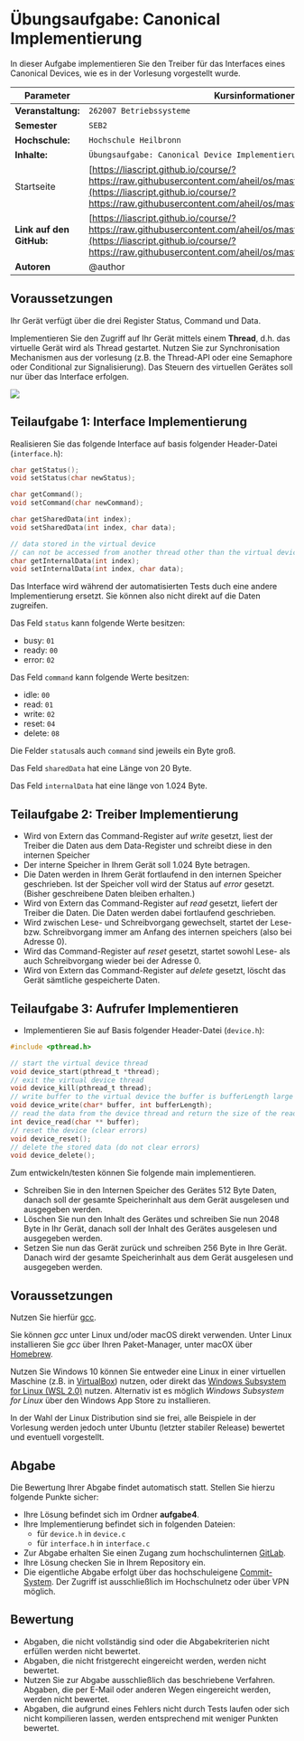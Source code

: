 # Übungsaufgabe: Canonical Implementierung

In dieser Aufgabe implementieren Sie den Treiber für das Interfaces eines Canonical Devices, wie es in der Vorlesung vorgestellt wurde. 

<!-- data-type="none" -->
| Parameter | Kursinformationen |
| --- | --- |
| **Veranstaltung:** | `262007 Betriebssysteme`|
| **Semester** | `SEB2` |
| **Hochschule:** | `Hochschule Heilbronn` |
| **Inhalte:** | `Übungsaufgabe: Canonical Device Implementierung` |
| Startseite | [https://liascript.github.io/course/?https://raw.githubusercontent.com/aheil/os/master/README.md#1](https://liascript.github.io/course/?https://raw.githubusercontent.com/aheil/os/master/README.md#1) | 
| **Link auf den GitHub:** | [https://liascript.github.io/course/?https://raw.githubusercontent.com/aheil/os/master/labs/canonical_device.md](https://liascript.github.io/course/?https://raw.githubusercontent.com/aheil/os/master/labs/canonical_device.md) |
| **Autoren** | @author |

## Voraussetzungen

Ihr Gerät verfügt über die drei Register Status, Command und Data. 

Implementieren Sie den Zugriff auf Ihr Gerät mittels einem __Thread__, d.h. das virtuelle Gerät wird als Thread gestartet. Nutzen Sie zur Synchronisation Mechanismen aus der vorlesung (z.B. the Thread-API oder eine Semaphore oder Conditional zur Signalisierung). Das Steuern des virtuellen Gerätes soll nur über das Interface erfolgen.

![](../img/canonical_device.png)

## Teilaufgabe 1: Interface Implementierung

Realisieren Sie das folgende Interface auf basis folgender Header-Datei (`interface.h`): 

```c
char getStatus();
void setStatus(char newStatus);

char getCommand();
void setCommand(char newCommand);

char getSharedData(int index);
void setSharedData(int index, char data);

// data stored in the virtual device
// can not be accessed from another thread other than the virtual device
char getInternalData(int index);
void setInternalData(int index, char data);
```

Das Interface wird während der automatisierten Tests duch eine andere Implementierung ersetzt. Sie können also nicht direkt auf die Daten zugreifen.

Das Feld `status` kann folgende Werte besitzen:

- busy: `01`
- ready: `00`
- error: `02`

Das Feld `command` kann folgende Werte besitzen: 

- idle: `00`
- read: `01`
- write: `02`
- reset: `04`
- delete: `08`

Die Felder `status`als auch `command` sind jeweils ein Byte groß. 

Das Feld `sharedData` hat eine Länge von 20 Byte. 

Das Feld `internalData` hat eine länge von 1.024 Byte.

## Teilaufgabe 2: Treiber Implementierung 

- Wird von Extern das Command-Register auf *write* gesetzt, liest der Treiber die Daten aus dem Data-Register und schreibt diese in den internen Speicher 
- Der interne Speicher in Ihrem Gerät soll 1.024 Byte betragen. 
- Die Daten werden in Ihrem Gerät fortlaufend in den internen Speicher geschrieben. Ist der Speicher voll wird der Status auf *error* gesetzt. (Bisher geschreibene Daten bleiben erhalten.)
- Wird von Extern das Command-Register auf *read* gesetzt, liefert der Treiber die Daten. Die Daten werden dabei fortlaufend geschrieben. 
- Wird zwischen Lese- und Schreibvorgang gewechselt, startet der Lese- bzw. Schreibvorgang immer am Anfang des internen speichers (also bei Adresse 0). 
- Wird das Command-Register auf *reset* gesetzt, startet sowohl Lese- als auch Schreibvorgang wieder bei der Adresse 0. 
- Wird von Extern das Command-Register auf *delete* gesetzt, löscht das Gerät sämtliche gespeicherte Daten.

## Teilaufgabe 3: Aufrufer Implementieren 

- Implementieren Sie auf Basis folgender Header-Datei (`device.h`):

```c
#include <pthread.h>

// start the virtual device thread
void device_start(pthread_t *thread);
// exit the virtual device thread
void device_kill(pthread_t thread);
// write buffer to the virtual device the buffer is bufferLength large
void device_write(char* buffer, int bufferLength);
// read the data from the device thread and return the size of the read data
int device_read(char ** buffer);
// reset the device (clear errors)
void device_reset();
// delete the stored data (do not clear errors)
void device_delete();
```

Zum entwickeln/testen können Sie folgende main implementieren. 

- Schreiben Sie in den Internen Speicher des Gerätes 512 Byte Daten, danach soll der gesamte Speicherinhalt aus dem Gerät ausgelesen und ausgegeben werden.
- Löschen Sie nun den Inhalt des Gerätes und schreiben Sie nun 2048 Byte in Ihr Gerät, danach soll der Inhalt des Gerätes ausgelesen und ausgegeben werden.
- Setzen Sie nun das Gerät zurück und schreiben 256 Byte in Ihre Gerät. Danach wird der gesamte Speicherinhalt aus dem Gerät ausgelesen und ausgegeben werden.


## Voraussetzungen

Nutzen Sie hierfür [gcc](https://gcc.gnu.org/).

Sie können *gcc* unter Linux und/oder macOS direkt verwenden. Unter Linux installieren Sie *gcc* über Ihren Paket-Manager, unter macOX über [Homebrew](https://brew.sh/).

Nutzen Sie Windows 10 können Sie entweder eine Linux in einer virtuellen Maschine (z.B. in [VirtualBox](https://www.virtualbox.org/)) nutzen, oder direkt das [Windows Subsystem for Linux (WSL 2.0)](https://docs.microsoft.com/en-us/windows/wsl/install-win10) nutzen. Alternativ ist es möglich *Windows Subsystem for Linux* über den Windows App Store zu installieren.

In der Wahl der Linux Distribution sind sie frei, alle Beispiele in der Vorlesung werden jedoch unter Ubuntu (letzter stabiler Release) bewertet und eventuell vorgestellt. 

## Abgabe

Die Bewertung Ihrer Abgabe findet automatisch statt. Stellen Sie hierzu folgende Punkte sicher:

* Ihre Lösung befindet sich im Ordner **aufgabe4**.
* Ihre Implementierung befindet sich in folgenden Dateien:
  * für `device.h` in `device.c`
  * für `interface.h` in `interface.c`
* Zur Abgabe erhalten Sie einen Zugang zum hochschulinternen [GitLab](https://git.it.hs-heilbronn.de/).
* Ihre Lösung checken Sie in Ihrem Repository ein.
* Die eigentliche Abgabe erfolgt über das hochschuleigene [Commit-System](https://commit.it.hs-heilbronn.de/). Der Zugriff ist ausschließlich im Hochschulnetz oder über VPN möglich. 

## Bewertung

* Abgaben, die nicht vollständig sind oder die Abgabekriterien nicht erfüllen werden nicht bewertet. 
* Abgaben, die nicht fristgerecht eingereicht werden, werden nicht bewertet. 
* Nutzen Sie zur Abgabe ausschließlich das beschriebene Verfahren. Abgaben, die per E-Mail oder anderen Wegen eingereicht werden, werden nicht bewertet. 
* Abgaben, die aufgrund eines Fehlers nicht durch Tests laufen oder sich nicht kompilieren lassen, werden entsprechend mit weniger Punkten bewertet.
